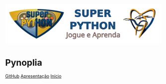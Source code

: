 <!---
Open Source program Pynoplia - Copyright © 2024  Carlo Oliveira** <carlo@nce.ufrj.br>,
PDX-License-Identifier:** `GNU General Public License v3.0 or later <http://is.gd/3Udt>`_.
-->
[![logo](../_media/superpython_jogos.svg)](http://superpython_jogos.activufrj.nce.ufrj.br/)

# Pynoplia <small><span class="curversion"></span></small>

[GitHub](https://github.com/SuPyPerson/SuPyPerson.github.io)
[Apresentação](README)
[Início](inicial.md)
